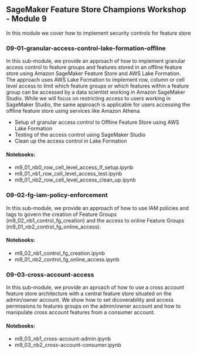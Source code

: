 ## SageMaker Feature Store Champions Workshop - Module 9

In this module we cover how to implement security controls for feature store

### 09-01-granular-access-control-lake-formation-offline
In this sub-module, we provide an approach of how to implement granular access control to feature groups and features stored in an offline feature store using Amazon SageMaker Feature Store and AWS Lake Formation.  The approach uses AWS Lake Formation to implement row, column or cell level access to limit which feature groups or which features within a feature group can be accessed by a data scientist working in Amazon SageMaker Studio. While we will focus on restricting access to users working in SageMaker Studio, the same approach is applicable for users accessing the offline feature store using services like Amazon Athena.

* Setup of granular access control to Offline Feature Store using AWS Lake Formation
* Testing of the access control using SageMaker Studio
* Clean up the access control in Lake Formation

#### Notebooks:
* m9_01_nb0_row_cell_level_access_lf_setup.ipynb
* m9_01_nb1_row_cell_level_access_test.ipynb
* m9_01_nb2_row_cell_level_access_clean_up.ipynb


### 09-02-fg-iam-policy-enforcement
In this sub-module, we provide an approach of how to use IAM policies and tags to govern the creation of Feature Groups (m9_02_nb1_control_fg_creation) and the access to online Feature Groups (m9_01_nb2_control_fg_online_access).

#### Notebooks:
* m9_02_nb1_control_fg_creation.ipynb
* m9_01_nb2_control_fg_online_access.ipynb

### 09-03-cross-account-access
In this sub-module, we provide an aproach of how to use a cross account feature store architecture with a central feature store situated on the admin/owner account. We show how to set dicoverability and access permissions to features groups on the admin/owner account and how to manipulate cross account features from a consumer account.

#### Notebooks:
* m9_03_nb1_cross-account-admin.ipynb
* m9_03_nb2_cross-account-consumer.ipynb

